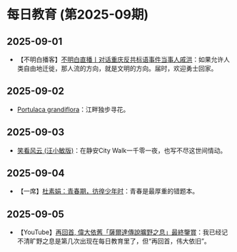# 每日教育 (第2025-09期)

## 2025-09-01

- 【不明白播客】[不明白直播丨对话重庆反共标语事件当事人戚洪](https://www.youtube.com/live/ewm-LipWFJk)：如果允许人类自由地迁徙，那人流的方向，就是文明的方向。届时，欢迎勇士回家。

## 2025-09-02

- [Portulaca grandiflora](https://en.wikipedia.org/wiki/Portulaca_grandiflora)：江畔独步寻花。

## 2025-09-03

- [笑看风云 (汪小敏版)](https://www.bilibili.com/video/BV1Kr4y1A7G7/)：在静安City Walk一千零一夜，也写不尽这世间情动。

## 2025-09-04

- 【一席】[杜素娟：青春期，彷徨少年时](https://youtu.be/NtI6lUOciX4)：青春是最厚重的错题本。

## 2025-09-05

- 【YouTube】[再回首, 偉大依舊「薩爾達傳說曠野之息」最終鑒賞](https://youtu.be/4f7DDhwyfW0)：我已经记不清旷野之息是第几次出现在每日教育里了，但“再回首，伟大依旧”。
